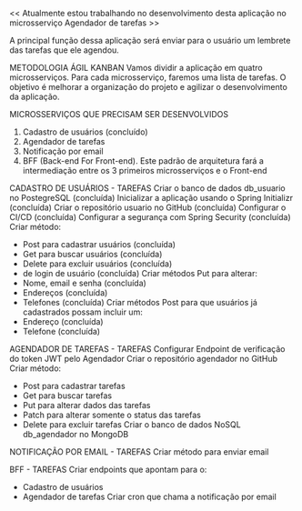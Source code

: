 << Atualmente estou trabalhando no desenvolvimento desta aplicação no microsserviço  Agendador de tarefas >>

A principal função dessa aplicação será enviar para o usuário um lembrete das tarefas que ele agendou.

METODOLOGIA ÁGIL KANBAN
Vamos dividir a aplicação em quatro microsserviços. Para cada microsserviço, faremos uma lista de tarefas. O objetivo é melhorar a organização do projeto e agilizar o desenvolvimento da aplicação.

MICROSSERVIÇOS QUE PRECISAM SER DESENVOLVIDOS
1) Cadastro de usuários (concluído)
2) Agendador de tarefas
3) Notificação por email
4) BFF (Back-end For Front-end). Este padrão de arquitetura fará a intermediação entre os 3 primeiros microsserviços e o Front-end

CADASTRO DE USUÁRIOS - TAREFAS
Criar o banco de dados db_usuario no PostegreSQL (concluída)
Inicializar a aplicação usando o Spring Initializr (concluída)
Criar o repositório usuario no GitHub (concluída)
Configurar o CI/CD (concluída)
Configurar a segurança com Spring Security (concluída)
Criar método:
- Post para cadastrar usuários (concluída)
- Get para buscar usuários (concluída)
- Delete para excluir usuários (concluída)
- de login de usuário (concluída)
Criar métodos Put para alterar:
- Nome, email e senha (concluída)
- Endereços (concluída)
- Telefones (concluída)
Criar métodos Post para que usuários já cadastrados possam incluir um:
- Endereço (concluída)
- Telefone (concluída)

AGENDADOR DE TAREFAS - TAREFAS
Configurar Endpoint de verificação do token JWT pelo Agendador
Criar o repositório agendador no GitHub
Criar método:
- Post para cadastrar tarefas
- Get para buscar tarefas
- Put para alterar dados das tarefas
- Patch para alterar somente o status das tarefas
- Delete para excluir tarefas
Criar o banco de dados NoSQL db_agendador no MongoDB

NOTIFICAÇÃO POR EMAIL - TAREFAS
Criar método para enviar email

BFF - TAREFAS
Criar endpoints que apontam para o: 
- Cadastro de usuários
- Agendador de tarefas
Criar cron que chama a notificação por email
